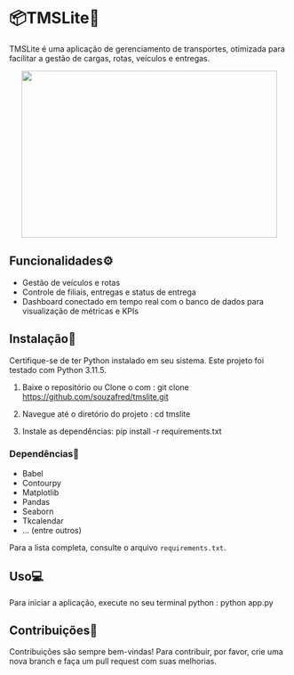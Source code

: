 # 📦TMSLite🚛

TMSLite é uma aplicação de gerenciamento de transportes, otimizada para facilitar a gestão de cargas, rotas, veículos e entregas.

<p align="center">
  <img width="460" height="300" src="https://github.com/souzafred/tmslite/assets/image_32.png">
</p>


## Funcionalidades⚙️

- Gestão de veículos e rotas
- Controle de filiais, entregas e status de entrega
- Dashboard conectado em tempo real com o banco de dados para visualização de métricas e KPIs

## Instalação🧩

Certifique-se de ter Python instalado em seu sistema. Este projeto foi testado com Python 3.11.5.

1. Baixe o repositório ou Clone o com :
git clone https://github.com/souzafred/tmslite.git

2. Navegue até o diretório do projeto :
cd tmslite

3. Instale as dependências:
   pip install -r requirements.txt
   
### Dependências🔗

- Babel
- Contourpy
- Matplotlib
- Pandas
- Seaborn
- Tkcalendar
- ... (entre outros)

Para a lista completa, consulte o arquivo `requirements.txt`.

## Uso💻

Para iniciar a aplicação, execute no seu terminal python :
python app.py


## Contribuições💎

Contribuições são sempre bem-vindas! Para contribuir, por favor, crie uma nova branch e faça um pull request com suas melhorias.

